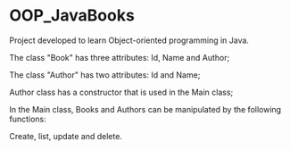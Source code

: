 # OOP_JavaBooks

Project developed to learn Object-oriented programming in Java.


The class "Book" has three attributes: Id, Name and Author; 

The class "Author" has two attributes: Id and Name; 

Author class has a constructor that is used in the Main class;


In the Main class, Books and Authors can be manipulated by the following functions:


Create, list, update and delete.